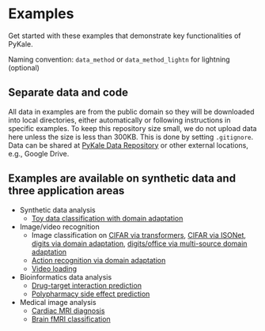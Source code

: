# Examples

Get started with these examples that demonstrate key functionalities of PyKale.

Naming convention: `data_method` or `data_method_lightn` for lightning (optional)

## Separate data and code

All data in examples are from the public domain so they will be downloaded into local directories, either automatically or following instructions in specific examples. To keep this repository size small, we do not upload data here unless the size is less than 300KB. This is done by setting `.gitignore`. Data can be shared at [PyKale Data Repository](https://github.com/pykale/data) or other external locations, e.g., Google Drive.

## Examples are available on synthetic data and three application areas

- Synthetic data analysis
  - [Toy data classification with domain adaptation](https://github.com/pykale/pykale/tree/main/examples/toy_domain_adaptation)
- Image/video recognition
  - Image classification on [CIFAR via transformers](https://github.com/pykale/pykale/tree/master/examples/cifar_cnntransformer), [CIFAR via ISONet](https://github.com/pykale/pykale/tree/master/examples/cifar_isonet), [digits via domain adaptation](https://github.com/pykale/pykale/tree/master/examples/digits_dann), [digits/office via multi-source domain adaptation](https://github.com/pykale/pykale/tree/main/examples/office_multisource_adapt)
  - [Action recognition via domain adaptation](https://github.com/pykale/pykale/tree/master/examples/action_dann)
  - [Video loading](https://github.com/pykale/pykale/tree/master/examples/video_loading)
- Bioinformatics data analysis
  - [Drug-target interaction prediction](https://github.com/pykale/pykale/tree/master/examples/bindingdb_deepdta)
  - [Polypharmacy side effect prediction](https://github.com/pykale/pykale/tree/master/examples/polypharmacy_gripnet)
- Medical image analysis
  - [Cardiac MRI diagnosis](https://github.com/pykale/pykale/tree/master/examples/cmri_mpca)
  - [Brain fMRI classification](https://github.com/pykale/pykale/tree/main/examples/multisite_neuroimg_adapt)
